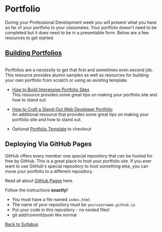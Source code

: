 # Portfolio

During your Professional Development week you will present what you have so far of your portfolio to your classmates.  Your portfolio doesn't need to be completed but it does need to be in a presentable form.  Below are a few resources to get started.

## [Building Portfolios](https://drive.google.com/open?id=1_2BvaU30PKbmA1KIYHxGtY_VWUOH9-kuU8ra7keZ3Y8)
<br/> Portfolios are a necessity to get that first and sometimes even second job. This resource provides alumni samples as well as resources for building your own portfolio from scratch or using an existing template.
<br/>

- [How to Build Impressive Portfolio Sites](https://drive.google.com/open?id=1G2r9gFyyHHsTjN-d4iDT1z_Sdx2V4bN8QwFVJbMbUlo)  
This resource provides some great tips on making your portfolio site and how to stand out.

- [How to Craft a Stand-Out Web Developer Portfolio](https://drive.google.com/open?id=1A_8u1EsxaBQtL11TRmC4nGGECDlJJapVW7pdbYWRRVE)  
An additional resource that provides some great tips on making your portfolio site and how to stand out.

- Optional [Portfolio Template](./portfolio-v001) to checkout

## Deploying Via GitHub Pages
GitHub offers every member one special repository that can be hosted for free by GitHub. This is a great place to host your portfolio site. If you ever want to use GitHub's special repository to host something else, you can move your portfolio to a different repository.

Read all about <a href="https://pages.github.com/" target="blank">GitHub Pages</a> here.

Follow the instructions **exactly!**
- You must have a file named `index.html`
- The name of your repository must be `yourusername.github.io`
- Put your code in this repository - no nested files!
- git add/commit/push like normal

[ Back to Syllabus ](../README.md#resources)

